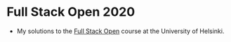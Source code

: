 # Full Stack Open 2020

- My solutions to the [Full Stack Open](https://fullstackopen.com/en/) course at the University of Helsinki.